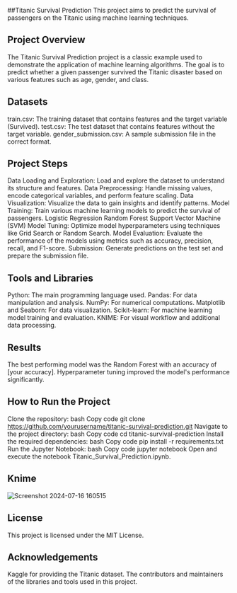 ##Titanic Survival Prediction
This project aims to predict the survival of passengers on the Titanic using machine learning techniques.

## Project Overview
The Titanic Survival Prediction project is a classic example used to demonstrate the application of machine learning algorithms. The goal is to predict whether a given passenger survived the Titanic disaster based on various features such as age, gender, and class.

## Datasets
train.csv: The training dataset that contains features and the target variable (Survived).
test.csv: The test dataset that contains features without the target variable.
gender_submission.csv: A sample submission file in the correct format.
## Project Steps
Data Loading and Exploration: Load and explore the dataset to understand its structure and features.
Data Preprocessing: Handle missing values, encode categorical variables, and perform feature scaling.
Data Visualization: Visualize the data to gain insights and identify patterns.
Model Training: Train various machine learning models to predict the survival of passengers.
Logistic Regression
Random Forest
Support Vector Machine (SVM)
Model Tuning: Optimize model hyperparameters using techniques like Grid Search or Random Search.
Model Evaluation: Evaluate the performance of the models using metrics such as accuracy, precision, recall, and F1-score.
Submission: Generate predictions on the test set and prepare the submission file.
## Tools and Libraries
Python: The main programming language used.
Pandas: For data manipulation and analysis.
NumPy: For numerical computations.
Matplotlib and Seaborn: For data visualization.
Scikit-learn: For machine learning model training and evaluation.
KNIME: For visual workflow and additional data processing.
## Results
The best performing model was the Random Forest with an accuracy of [your accuracy].
Hyperparameter tuning improved the model's performance significantly.
## How to Run the Project
Clone the repository:
bash
Copy code
git clone https://github.com/yourusername/titanic-survival-prediction.git
Navigate to the project directory:
bash
Copy code
cd titanic-survival-prediction
Install the required dependencies:
bash
Copy code
pip install -r requirements.txt
Run the Jupyter Notebook:
bash
Copy code
jupyter notebook
Open and execute the notebook Titanic_Survival_Prediction.ipynb.

## Knime 
![Screenshot 2024-07-16 160515](https://github.com/user-attachments/assets/1611c3dc-cf27-4466-baa3-5ff012d72e40)



## License
This project is licensed under the MIT License.

## Acknowledgements
Kaggle for providing the Titanic dataset.
The contributors and maintainers of the libraries and tools used in this project.
